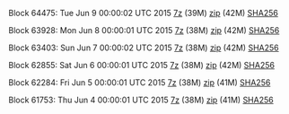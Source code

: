 Block 64475: Tue Jun  9 00:00:02 UTC 2015 [7z](https://transfer.sh/nujYr/bootstrap.dat.20150609.7z) (39M) [zip](https://transfer.sh/icXjw/bootstrap.dat.20150609.zip) (42M) [SHA256](https://transfer.sh/rUIDY/sha256.txt)

Block 63928: Mon Jun  8 00:00:01 UTC 2015 [7z](https://transfer.sh/D3iF7/bootstrap.dat.20150608.7z) (38M) [zip](https://transfer.sh/vupHH/bootstrap.dat.20150608.zip) (42M) [SHA256](https://transfer.sh/IFHkg/sha256.txt)

Block 63403: Sun Jun  7 00:00:02 UTC 2015 [7z](https://transfer.sh/YUc3j/bootstrap.dat.20150607.7z) (38M) [zip](https://transfer.sh/obdoP/bootstrap.dat.20150607.zip) (42M) [SHA256](https://transfer.sh/adofc/sha256.txt)

Block 62855: Sat Jun  6 00:00:01 UTC 2015 [7z](https://transfer.sh/D5MCb/bootstrap.dat.20150606.7z) (38M) [zip](https://transfer.sh/11Vwp/bootstrap.dat.20150606.zip) (42M) [SHA256](https://transfer.sh/Dz0sx/sha256.txt)

Block 62284: Fri Jun  5 00:00:01 UTC 2015 [7z](https://transfer.sh/pwsea/bootstrap.dat.20150605.7z) (38M) [zip](https://transfer.sh/X568T/bootstrap.dat.20150605.zip) (41M) [SHA256](https://transfer.sh/pnbeL/sha256.txt)

Block 61753: Thu Jun  4 00:00:01 UTC 2015 [7z](https://transfer.sh/m3kQS/bootstrap.dat.20150604.7z) (38M) [zip](https://transfer.sh/JOe1p/bootstrap.dat.20150604.zip) (41M) [SHA256](https://transfer.sh/MTk35/sha256.txt)
